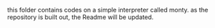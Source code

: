 this folder contains codes on a simple interpreter called monty. as the repository is built out, the Readme will be updated.
